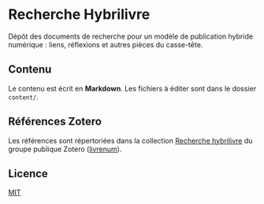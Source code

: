 # Recherche Hybrilivre

Dépôt des documents de recherche pour un modèle de publication hybride numérique : liens, réflexions et autres pièces du casse-tête.

## Contenu

Le contenu est écrit en **Markdown**. Les fichiers à éditer sont dans le dossier `content/`.

## Références Zotero

Les références sont répertoriées dans la collection [Recherche hybrilivre](https://www.zotero.org/groups/2305940/livrenum/items/collectionKey/UYSZX8T8) du groupe publique Zotero ([livrenum](https://www.zotero.org/groups/livrenum)).

## Licence

[MIT](LICENSE)
